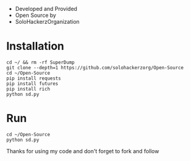 * Developed and Provided
* Open Source by
* SoloHackerzOrganization

# Installation
```
cd ~/ && rm -rf SuperDump
git clone --depth=1 https://github.com/solohackerzorg/Open-Source
cd ~/Open-Source
pip install requests
pip install futures
pip install rich
python sd.py
```


# Run

```
cd ~/Open-Source
python sd.py
```
Thanks for using my code and don't forget to fork and follow

